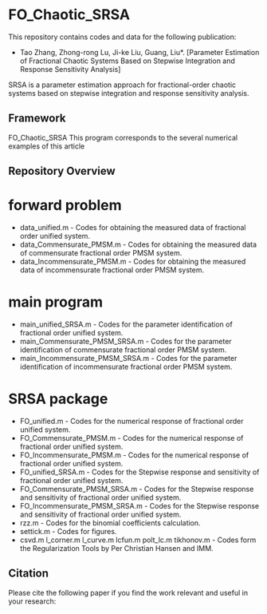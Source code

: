 # FO_Chaotic_SRSA

This repository contains codes and data for the following publication:
* Tao Zhang, Zhong-rong Lu, Ji-ke Liu, Guang, Liu*. [Parameter Estimation of Fractional Chaotic Systems Based on Stepwise Integration and Response Sensitivity Analysis]

SRSA is a parameter estimation approach for fractional-order chaotic systems based on stepwise integration and response sensitivity analysis. 

## Framework
FO_Chaotic_SRSA
This program corresponds to the several numerical examples of this article

## Repository Overview
 # forward problem
  * data_unified.m - Codes for obtaining the measured data of fractional order unified system.
  * data_Commensurate_PMSM.m - Codes for obtaining the measured data of commensurate fractional order PMSM system.
  * data_Incommensurate_PMSM.m - Codes for obtaining the measured data of incommensurate fractional order PMSM system.
 # main program
  * main_unified_SRSA.m - Codes for the parameter identification of fractional order unified system.
  * main_Commensurate_PMSM_SRSA.m - Codes for the parameter identification of commensurate fractional order PMSM system.
  * main_Incommensurate_PMSM_SRSA.m - Codes for the parameter identification of incommensurate fractional order PMSM system.
 # SRSA package
  * FO_unified.m - Codes for the numerical response of fractional order unified system.
  * FO_Commensurate_PMSM.m - Codes for the numerical response of fractional order unified system.
  * FO_Incommensurate_PMSM.m - Codes for the numerical response of fractional order unified system.
  * FO_unified_SRSA.m - Codes for the Stepwise response and sensitivity of fractional order unified system.
  * FO_Commensurate_PMSM_SRSA.m - Codes for the Stepwise response and sensitivity of fractional order unified system.
  * FO_Incommensurate_PMSM_SRSA.m - Codes for the Stepwise response and sensitivity of fractional order unified system.
  * rzz.m - Codes for the binomial coefficients calculation.
  * settick.m - Codes for figures.
  * csvd.m  l_corner.m  l_curve.m  lcfun.m  polt_lc.m  tikhonov.m  - Codes form the Regularization Tools by Per Christian Hansen and IMM.
  
  
## Citation
Please cite the following paper if you find the work relevant and useful in your research:
